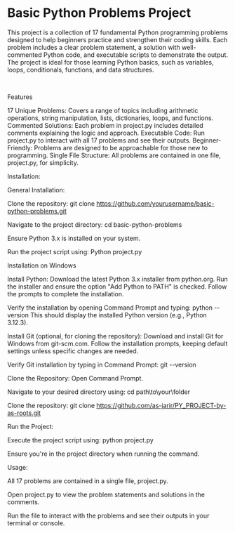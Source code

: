 <h1>Basic Python Problems Project</h1>

<p>

This project is a collection of 17 fundamental Python programming problems designed to help beginners practice and strengthen their coding skills. Each problem includes a clear problem statement, a solution with well-commented Python code, and executable scripts to demonstrate the output. The project is ideal for those learning Python basics, such as variables, loops, conditionals, functions, and data structures.

</p>

<br>

<p>

Features

17 Unique Problems: Covers a range of topics including arithmetic operations, string manipulation, lists, dictionaries, loops, and functions.
Commented Solutions: Each problem in project.py includes detailed comments explaining the logic and approach.
Executable Code: Run project.py to interact with all 17 problems and see their outputs.
Beginner-Friendly: Problems are designed to be approachable for those new to programming.
Single File Structure: All problems are contained in one file, project.py, for simplicity.

</p>

<p>

Installation:




General Installation:

Clone the repository:
git clone https://github.com/yourusername/basic-python-problems.git

Navigate to the project directory:
cd basic-python-problems

Ensure Python 3.x is installed on your system.

Run the project script using:
Python project.py





Installation on Windows

Install Python:
Download the latest Python 3.x installer from python.org.
Run the installer and ensure the option "Add Python to PATH" is checked.
Follow the prompts to complete the installation.

Verify the installation by opening Command Prompt and typing:
python --version
This should display the installed Python version (e.g., Python 3.12.3).


Install Git (optional, for cloning the repository):
Download and install Git for Windows from git-scm.com.
Follow the installation prompts, keeping default settings unless specific changes are needed.

Verify Git installation by typing in Command Prompt:
git --version

Clone the Repository:
Open Command Prompt.

Navigate to your desired directory using:
cd path\to\your\folder

Clone the repository:
git clone https://github.com/as-jarir/PY_PROJECT-by-as-roots.git



Run the Project:

Execute the project script using:
python project.py

Ensure you're in the project directory when running the command.


Usage:

All 17 problems are contained in a single file, project.py.

Open project.py to view the problem statements and solutions in the comments.

Run the file to interact with the problems and see their outputs in your terminal or console.


</p>
